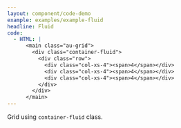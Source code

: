 ```yaml
---
layout: component/code-demo
example: examples/example-fluid
headline: Fluid
code:
  - HTML: |
      <main class="au-grid">
        <div class="container-fluid">
          <div class="row">
            <div class="col-xs-4"><span>4</span></div>
            <div class="col-xs-4"><span>4</span></div>
            <div class="col-xs-4"><span>4</span></div>
          </div>
        </div>
      </main>
---
```


Grid using `container-fluid` class.
